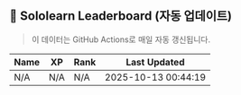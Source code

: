 
## 🧠 Sololearn Leaderboard (자동 업데이트)
> 이 데이터는 GitHub Actions로 매일 자동 갱신됩니다.

| Name | XP | Rank | Last Updated |
|------|----|------|---------------|
| N/A | N/A | N/A | 2025-10-13 00:44:19 |
